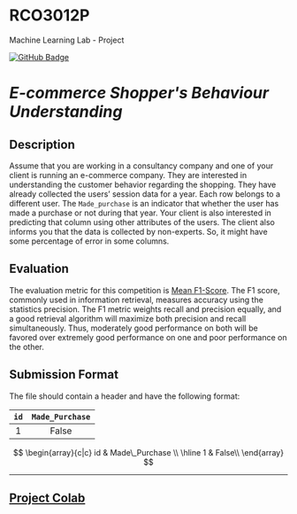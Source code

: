 # RCO3012P
Machine Learning Lab - Project

[![GitHub Badge](https://img.shields.io/badge/-GitHub-545454?&style=flat&logo=github&logoColor=ffffff&link=https://github.com/HumanshuDG/Machine_Learning_Lab-VJTI)](https://github.com/HumanshuDG/Machine_Learning_Lab-VJTI)

# ***E-commerce Shopper's Behaviour Understanding***

## **Description**
Assume that you are working in a consultancy company and one of your client is running an e-commerce company. They are interested in understanding the customer behavior regarding the shopping. They have already collected the users’ session data for a year. Each row belongs to a different user. The `Made_purchase` is an indicator that whether the user has made a purchase or not during that year. Your client is also interested in predicting that column using other attributes of the users. The client also informs you that the data is collected by non-experts. So, it might have some percentage of error in some columns.

## **Evaluation**
The evaluation metric for this competition is [Mean F1-Score](https://en.wikipedia.org/wiki/F-score). The F1 score, commonly used in information retrieval, measures accuracy using the statistics precision. The F1 metric weights recall and precision equally, and a good retrieval algorithm will maximize both precision and recall simultaneously. Thus, moderately good performance on both will be favored over extremely good performance on one and poor performance on the other.

## Submission Format
The file should contain a header and have the following format:

| `id` | `Made_Purchase` |
| :--: | :--------------: |
|  1   |       False      |

$$
    \begin{array}{c|c}
		id & Made\_Purchase \\
		\hline
		1 & False\\
    \end{array}
$$

---

## [Project Colab](https://colab.research.google.com/drive/1WoRqIi1zr5hozoTg3lwfFAOlP0ax9usL)
